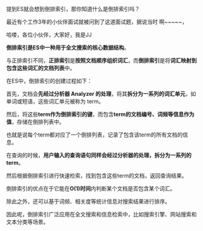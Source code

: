提到ES就会想到倒排索引，那你知道什么是倒排索引吗？



最近有个工作3年的小伙伴面试就被问到了这道面试题，据说当时 啊~~~~~，



哈喽，各位小伙伴，大家好，我是JJ



**倒排索引是ES中一种用于全文搜索的核心数据结构**。



与正排索引不同，**正排索引**是**按照文档顺序组织词汇**，而**倒排索引**是将**词汇映射到包含这些词汇的文档列表**中。



在ES中，倒排索引的创建过程如下：



首先，文档会**先经过分析器 Analyzer 的处理**，将其**拆分为一系列的词汇单元**，如单词或短语，这些词汇单元被称为 term。



然后，将这些**term作为倒排索引的键**，而包含**term的文档编号、词频等信息作为值**，存储在倒排列表中。



也就是说每个term都对应了一个倒排列表，记录了包含该term的所有文档的信息。



在查询的时候，**用户输入的查询语句同样会经过分析器的处理，拆分为一系列的term**。



然后根据倒排索引进行快速检索，找到包含这些term的文档，返回查询结果。



倒排索引的优点在于它能在**O(1)时间**内判断某个文档是否包含某个词汇。



除此之外，还可以基于词频、相关度等统计信息对搜索结果进行排序。



因此呢，倒排索引广泛应用在全文搜索和信息检索中，比如搜索引擎、网站搜索和文本分类等场景。

